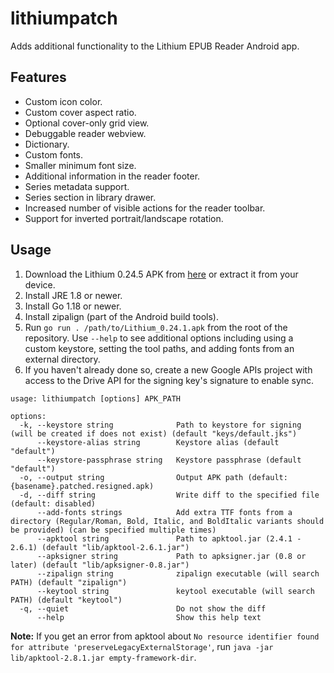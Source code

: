 # lithiumpatch
Adds additional functionality to the Lithium EPUB Reader Android app.

## Features

- Custom icon color.
- Custom cover aspect ratio.
- Optional cover-only grid view.
- Debuggable reader webview.
- Dictionary.
- Custom fonts.
- Smaller minimum font size.
- Additional information in the reader footer.
- Series metadata support.
- Series section in library drawer.
- Increased number of visible actions for the reader toolbar.
- Support for inverted portrait/landscape rotation.

## Usage

1. Download the Lithium 0.24.5 APK from [here](https://www.apkmirror.com/apk/faultexception/lithium-epub-reader/lithium-epub-reader-0-24-5-release/lithium-epub-reader-0-24-5-android-apk-download/) or extract it from your device.
2. Install JRE 1.8 or newer.
3. Install Go 1.18 or newer.
4. Install zipalign (part of the Android build tools).
5. Run `go run . /path/to/Lithium_0.24.1.apk` from the root of the repository. Use `--help` to see additional options including using a custom keystore, setting the tool paths, and adding fonts from an external directory.
6. If you haven't already done so, create a new Google APIs project with access to the Drive API for the signing key's signature to enable sync.

```
usage: lithiumpatch [options] APK_PATH

options:
  -k, --keystore string              Path to keystore for signing (will be created if does not exist) (default "keys/default.jks")
      --keystore-alias string        Keystore alias (default "default")
      --keystore-passphrase string   Keystore passphrase (default "default")
  -o, --output string                Output APK path (default: {basename}.patched.resigned.apk)
  -d, --diff string                  Write diff to the specified file (default: disabled)
      --add-fonts strings            Add extra TTF fonts from a directory (Regular/Roman, Bold, Italic, and BoldItalic variants should be provided) (can be specified multiple times)
      --apktool string               Path to apktool.jar (2.4.1 - 2.6.1) (default "lib/apktool-2.6.1.jar")
      --apksigner string             Path to apksigner.jar (0.8 or later) (default "lib/apksigner-0.8.jar")
      --zipalign string              zipalign executable (will search PATH) (default "zipalign")
      --keytool string               keytool executable (will search PATH) (default "keytool")
  -q, --quiet                        Do not show the diff
      --help                         Show this help text
```

**Note:** If you get an error from apktool about `No resource identifier found for attribute 'preserveLegacyExternalStorage'`, run `java -jar lib/apktool-2.8.1.jar empty-framework-dir`.
